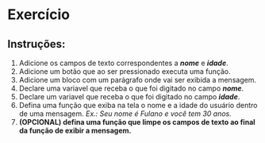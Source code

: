 # Exercício

## Instruções:

1. Adicione os campos de texto correspondentes a ***nome*** e ***idade***.
2. Adicione um botão que ao ser pressionado executa uma função.
3. Adicione um bloco com um parágrafo onde vai ser exibida a mensagem.
4. Declare uma variavel que receba o que foi digitado no campo ***nome***.
5. Declare um variavel que receba o que foi digitado no campo ***idade***.
6. Defina uma função que exiba na tela o nome e a idade do usuário dentro de uma mensagem.
*Ex.: Seu nome é Fulano e você tem 30 anos.*
7. **(OPCIONAL) defina uma função que limpe os campos de texto ao final da função de exibir a mensagem.**